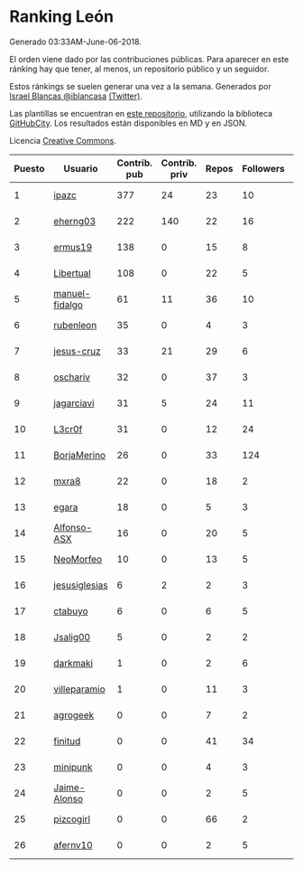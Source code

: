 # Ranking León

Generado 03:33AM-June-06-2018.

El orden viene dado por las contribuciones públicas. Para aparecer en este ránking hay que tener, al menos, un repositorio público y un seguidor.

Estos ránkings se suelen generar una vez a la semana. Generados por [Israel Blancas @iblancasa](https://github.com/iblancasa/) [(Twitter)](https://twitter.com/iblancasa).

Las plantillas se encuentran en [este repositorio](https://github.com/iblancasa/GH-Spanish-Ranking), utilizando la biblioteca [GitHubCity](https://github.com/iblancasa/GitHubCity). Los resultados están disponibles en MD y en JSON.

Licencia [Creative Commons](https://creativecommons.org/licenses/by/4.0/).

| Puesto   |  Usuario  | Contrib. pub | Contrib. priv |Repos| Followers | Desde |  Avatar  |
|----------|-----------|--------------|---------------|-----|-----------|-------|----------|
|1|[ipazc](https://github.com/ipazc)|377|24|23|10|2014-03-03|![ipazc](https://avatars0.githubusercontent.com/u/6841743)|
|2|[eherng03](https://github.com/eherng03)|222|140|22|16|2016-03-03|![eherng03](https://avatars1.githubusercontent.com/u/17623621)|
|3|[ermus19](https://github.com/ermus19)|138|0|15|8|2012-12-14|![ermus19](https://avatars3.githubusercontent.com/u/3046446)|
|4|[Libertual](https://github.com/Libertual)|108|0|22|5|2014-11-17|![Libertual](https://avatars1.githubusercontent.com/u/9809302)|
|5|[manuel-fidalgo](https://github.com/manuel-fidalgo)|61|11|36|10|2016-02-05|![manuel-fidalgo](https://avatars1.githubusercontent.com/u/17085524)|
|6|[rubenleon](https://github.com/rubenleon)|35|0|4|3|2017-06-08|![rubenleon](https://avatars3.githubusercontent.com/u/29290728)|
|7|[jesus-cruz](https://github.com/jesus-cruz)|33|21|29|6|2016-03-04|![jesus-cruz](https://avatars2.githubusercontent.com/u/17657793)|
|8|[oschariv](https://github.com/oschariv)|32|0|37|3|2016-09-26|![oschariv](https://avatars1.githubusercontent.com/u/22443024)|
|9|[jagarciavi](https://github.com/jagarciavi)|31|5|24|11|2012-05-07|![jagarciavi](https://avatars0.githubusercontent.com/u/1713002)|
|10|[L3cr0f](https://github.com/L3cr0f)|31|0|12|24|2016-02-25|![L3cr0f](https://avatars0.githubusercontent.com/u/17481756)|
|11|[BorjaMerino](https://github.com/BorjaMerino)|26|0|33|124|2012-05-03|![BorjaMerino](https://avatars1.githubusercontent.com/u/1701534)|
|12|[mxra8](https://github.com/mxra8)|22|0|18|2|2015-12-14|![mxra8](https://avatars3.githubusercontent.com/u/16283729)|
|13|[egara](https://github.com/egara)|18|0|5|3|2015-08-07|![egara](https://avatars0.githubusercontent.com/u/13696843)|
|14|[Alfonso-ASX](https://github.com/Alfonso-ASX)|16|0|20|5|2012-01-11|![Alfonso-ASX](https://avatars2.githubusercontent.com/u/1320670)|
|15|[NeoMorfeo](https://github.com/NeoMorfeo)|10|0|13|5|2013-03-04|![NeoMorfeo](https://avatars2.githubusercontent.com/u/3766333)|
|16|[jesusiglesias](https://github.com/jesusiglesias)|6|2|2|3|2015-02-27|![jesusiglesias](https://avatars1.githubusercontent.com/u/11229430)|
|17|[ctabuyo](https://github.com/ctabuyo)|6|0|6|5|2015-08-12|![ctabuyo](https://avatars1.githubusercontent.com/u/13765677)|
|18|[Jsalig00](https://github.com/Jsalig00)|5|0|2|2|2018-02-20|![Jsalig00](https://avatars3.githubusercontent.com/u/36676028)|
|19|[darkmaki](https://github.com/darkmaki)|1|0|2|6|2014-12-01|![darkmaki](https://avatars0.githubusercontent.com/u/10024998)|
|20|[villeparamio](https://github.com/villeparamio)|1|0|11|3|2015-12-01|![villeparamio](https://avatars2.githubusercontent.com/u/16100827)|
|21|[agrogeek](https://github.com/agrogeek)|0|0|7|2|2009-04-01|![agrogeek](https://avatars0.githubusercontent.com/u/69480)|
|22|[finitud](https://github.com/finitud)|0|0|41|34|2010-02-24|![finitud](https://avatars2.githubusercontent.com/u/209716)|
|23|[minipunk](https://github.com/minipunk)|0|0|4|3|2012-09-20|![minipunk](https://avatars0.githubusercontent.com/u/2388305)|
|24|[Jaime-Alonso](https://github.com/Jaime-Alonso)|0|0|2|5|2014-01-28|![Jaime-Alonso](https://avatars2.githubusercontent.com/u/6524034)|
|25|[pizcogirl](https://github.com/pizcogirl)|0|0|66|2|2014-09-26|![pizcogirl](https://avatars2.githubusercontent.com/u/8928281)|
|26|[afernv10](https://github.com/afernv10)|0|0|2|5|2017-02-23|![afernv10](https://avatars0.githubusercontent.com/u/25979114)|
